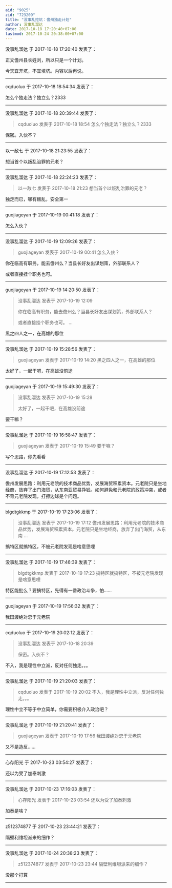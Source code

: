 ```yaml
---
aid: "9025"
zid: "723209"
title: "没事乱挖坑：儋州独走计划"
author: 没事乱溜达
date: 2017-10-18 17:20:40+07:00
lastmod: 2017-10-24 20:38:00+07:00
---
```


没事乱溜达 于 2017-10-18 17:20:40 发表了：

正文儋州县长姓刘，所以只是一个计划。

今天宜开坑，不宜填坑。内容以后再说。

---

cqduoluo 于 2017-10-18 18:54:34 发表了：

怎么个独走法？独立么？2333

---

没事乱溜达 于 2017-10-18 20:39:44 发表了：

> cqduoluo 发表于 2017-10-18 18:54 怎么个独走法？独立么？2333

保密。入伙不？

---

以一敌七 于 2017-10-18 21:23:55 发表了：

想当首个以叛乱治罪的元老？

---

没事乱溜达 于 2017-10-18 22:24:23 发表了：

> 以一敌七 发表于 2017-10-18 21:23 想当首个以叛乱治罪的元老？

独走而已，哪有叛乱，安全第一

---

guojiageyan 于 2017-10-19 00:41:18 发表了：

怎么入伙？

---

没事乱溜达 于 2017-10-19 12:09:26 发表了：

> guojiageyan 发表于 2017-10-19 00:41 怎么入伙？

你在临高有职务，能去儋州么？当县长好友出谋划策，外部联系人？

或者直接挂个职务也可。

---

guojiageyan 于 2017-10-19 14:20:50 发表了：

> 没事乱溜达 发表于 2017-10-19 12:09
>
> 你在临高有职务，能去儋州么？当县长好友出谋划策，外部联系人？
>
> 或者直接挂个职务也可。 ...

黑之四人之一，在高雄的那位

---

没事乱溜达 于 2017-10-19 15:28:56 发表了：

> guojiageyan 发表于 2017-10-19 14:20 黑之四人之一，在高雄的那位

太好了，一起干吧，在高雄没前途

---

guojiageyan 于 2017-10-19 15:49:30 发表了：

> 没事乱溜达 发表于 2017-10-19 15:28
>
> 太好了，一起干吧，在高雄没前途

要干嘛？

---

没事乱溜达 于 2017-10-19 16:58:47 发表了：

> guojiageyan 发表于 2017-10-19 15:49 要干嘛？

写个思路，你先看看

---

没事乱溜达 于 2017-10-19 17:12:53 发表了：

儋州发展思路：利用元老院的技术商品优势，发展海贸积累资本。元老院只是坐地经商，放弃了出门海贸，从东南亚贸易挣钱。如何避免和元老院的政策冲突，或者不背元老院发现，打擦边球是个问题。

---

blgdtgkkmp 于 2017-10-19 17:23:06 发表了：

> 没事乱溜达 发表于 2017-10-19 17:12 儋州发展思路：利用元老院的技术商品优势，发展海贸积累资本。元老院只是坐地经商，放弃了出门海贸，从东南 ...

搞特区就搞特区，不被元老院发现是啥意思哩

---

没事乱溜达 于 2017-10-19 17:46:39 发表了：

> blgdtgkkmp 发表于 2017-10-19 17:23 搞特区就搞特区，不被元老院发现是啥意思哩

特区能批么？要搞特区，先得有一番政治斗争，怕……

---

guojiageyan 于 2017-10-19 17:56:32 发表了：

我田渡绝对忠于元老院

---

cqduoluo 于 2017-10-19 20:02:12 发表了：

> 没事乱溜达 发表于 2017-10-18 20:39
>
> 保密。入伙不？

不入，我是理性中立派，反对任何独走。。。

---

没事乱溜达 于 2017-10-19 21:20:03 发表了：

> cqduoluo 发表于 2017-10-19 20:02 不入，我是理性中立派，反对任何独走。。。

理性中立不等于中立简单，你需要积极介入政治吧？

---

没事乱溜达 于 2017-10-19 21:20:41 发表了：

> guojiageyan 发表于 2017-10-19 17:56 我田渡绝对忠于元老院

又不是造反……

---

心存阳光 于 2017-10-23 03:54:27 发表了：

还以为受了加泰刺激

---

没事乱溜达 于 2017-10-23 17:16:03 发表了：

> 心存阳光 发表于 2017-10-23 03:54 还以为受了加泰刺激

加泰是啥？

---

z512374877 于 2017-10-23 23:44:21 发表了：

隔壁利维坦派来的细作？

---

没事乱溜达 于 2017-10-24 20:38:23 发表了：

> z512374877 发表于 2017-10-23 23:44 隔壁利维坦派来的细作？

没那个打算

---
